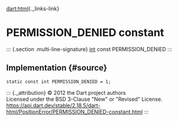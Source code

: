 [dart:html](../../dart-html/dart-html-library){._links-link}

PERMISSION\_DENIED constant
===========================

::: {.section .multi-line-signature}
[int](../../dart-core/int-class) const PERMISSION\_DENIED
:::

Implementation {#source}
--------------

``` {.language-dart data-language="dart"}
static const int PERMISSION_DENIED = 1;
```

::: {._attribution}
© 2012 the Dart project authors\
Licensed under the BSD 3-Clause \"New\" or \"Revised\" License.\
<https://api.dart.dev/stable/2.18.5/dart-html/PositionError/PERMISSION_DENIED-constant.html>
:::
